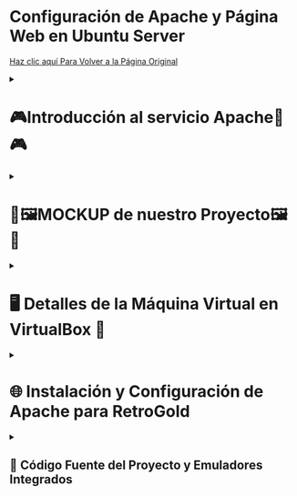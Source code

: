 # Configuración de Apache y Página Web en Ubuntu Server

<a href="https://github.com/ImDeathWis/Proyecto-pagina-emulacion./blob/main/README.md" target="_blank">Haz clic aquí Para Volver a la Página Original</a>

<details><summary><h1><strong>🎮​Introducción al servicio Apache​👾​🎮</strong></h1></summary>

<h2>📌 ¿Qué es Apache?</h2>
Apache HTTP Server, es un servidor web de código abierto que nos permite la publicación de sitios web y aplicaciones en Internet o en redes locales. Es uno de los servidores web más utilizados en el mundo debido a su <strong>flexibilidad, estabilidad y compatibilidad con múltiples sistemas operativos</strong>.

<h2>❓ ¿Por qué es necesario?</h2>

✅ Permite alojar páginas web y aplicaciones de forma accesible desde Internet.  
✅ Soporta múltiples lenguajes de programación como <strong>PHP y Python</strong>.  
✅ Es altamente <strong>configurable</strong> y permite módulos para mejorar su funcionalidad.  
✅ Es <strong>seguro</strong>, con opciones avanzadas de autenticación y cifrado.      
✅ Funciona en plataformas como <strong>Linux, Windows y macOS</strong>. 

<h2>🌐 ¿Dónde hay información oficial?</h2>

https://www.digitalocean.com/community/tutorials/how-to-install-the-apache-web-server-on-ubuntu-20-04-es  
https://httpd.apache.org/docs/trunk/es/install.html  
https://www.ionos.es/digitalguide/servidores/configuracion/instalar-apache-en-ubuntu/  
https://extassisnetwork.com/tutoriales/como-instalar-apache-en-ubuntu/

</details>

<details><summary><h1><strong>🎨🖼️MOCKUP de nuestro Proyecto🖼️🎨</strong></h1></summary>
<p>Aquí subimos el link de nuestros mockup para que lo visualicen como sería la meta final (visual) de la Página Web.</p>

<h2>Previsualizacion de como se veria la WEB</h2>
https://www.figma.com/design/8jn705VLBuXTJVUrUUnT1i/Retrogold?node-id=0-1&p=f&t=EcJ4naGGRlGmIWIv-0

<h2>Mapa de navegación de como se veria la WEB en funsionamiento</h2>
https://www.figma.com/proto/8jn705VLBuXTJVUrUUnT1i/Retrogold?node-id=0-1&p=f&t=EcJ4naGGRlGmIWIv-0&scaling=scale-down&content-scaling=fixed&page-id=0%3A1&starting-point-node-id=3%3A15

</details>


<details><summary><h1><strong>🖥️ Detalles de la Máquina Virtual en VirtualBox 🚀</strong></h1></summary>

<h3>Detalles de la MV</h3>

- <strong>Nombre:</strong> `ServidorApache`
- <strong>Tipo:</strong> Ubuntu (64-bit)  

<h3>Asignación de Recursos</h3>

- <strong>3 procesadores</strong>  
- <strong>4096 MB de RAM</strong>  
- <strong>Disco de 25 GB</strong>
- <strong>ISO: ubuntu-24.04.1-live-server-amd64.iso</strong>  

<h3>Configuración de Red</h3>

- En <strong>Adaptador 1</strong>, selecciona `Red NAT` 🌐 con la red <strong>192.168.6.0/24</strong>.
  
</details>


<details><summary><h1>🌐 Instalación y Configuración de Apache para RetroGold</h1></summary>

Este documento resume los pasos realizados para instalar y configurar el servidor Apache que aloja la web de **RetroGold**.



<details><summary><h2>📦 Instalación de Apache</h2></summary>

```bash
sudo apt update && sudo apt upgrade -y
sudo apt install apache2 -y
sudo systemctl status apache2
```

Verificamos que Apache esté activo con:

```bash
sudo systemctl status apache2
```

</details>

<details><summary><h2>⚙️ Configuración de Apache</h2></summary>

La máquina del servidor recibe **IP estática 192.168.6.20** gracias al servidor **DHCP de Sophos**.  
Se configuró el archivo `/etc/apache2/sites-available/000-default.conf` para apuntar a la ruta del sitio web:

```apache
<VirtualHost *:80>
    ServerAdmin webmaster@retrogold.es
    DocumentRoot /var/www/retrogolds
    DirectoryIndex portada.html

    ServerName retrogold.es
    ServerAlias www.retrogold.com

    ErrorLog ${APACHE_LOG_DIR}/error.log
    CustomLog ${APACHE_LOG_DIR}/access.log combined
</VirtualHost>
```

Activamos y recargamos la configuración:

```bash
sudo a2ensite 000-default.conf
sudo systemctl reload apache2
sudo apachectl -S
```

</details>

<details><summary><h2>🧪 Configuración de Cliente (/etc/hosts)</h2></summary>

En la máquina cliente, añadimos la IP estática al archivo `/etc/hosts` para asociar el dominio `www.retrogold.com`:

```bash
sudo nano /etc/hosts
```

Y se añadió la siguiente línea:

```text
192.168.6.20    www.retrogold.com
```

Esto permite acceder correctamente al servidor Apache desde un navegador en la red local usando el dominio `www.retrogold.com`.

</details>

<details><summary><h2>🗃️ Base de Datos del Proyecto: web_retrogold</h2></summary>

Como parte del sistema de gestión de usuarios y roles de RetroGold, se diseñó y configuró una base de datos relacional llamada **`web_retrogold`** utilizando **MariaDB 10.4** y gestionada con **phpMyAdmin**.

### 📐 Estructura General

La base de datos se compone de las siguientes tablas clave:

- **usuarios**: Guarda la información principal de los usuarios registrados. Soporta roles `admin` y `user`.
- **administradores**: Información extendida sobre usuarios con privilegios elevados. Incluye estado `activo` o `suspendido`.
- **moderadores**: Encargados de validar las solicitudes de administrador. Guardan contraseña cifrada.
- **solicitudes_admin**: Recoge los formularios de los usuarios que desean ser administradores. Incluye estado (`pendiente`, `aceptado`, `rechazado`) y la contraseña encriptada que se validará.
- **claves_validas**: Tabla que contiene claves únicas generadas por moderadores para permitir el acceso restringido. Cada clave tiene un estado (`usada` o no).
- **mensaje**: Permite intercambiar mensajes simples entre usuarios registrados.

### 🔐 Seguridad

- Las contraseñas de usuarios, moderadores y administradores están cifradas con **bcrypt**.
- Solo se puede acceder a funciones administrativas usando una clave generada por un moderador y almacenada en `claves_validas`.
- Todas las tablas están indexadas correctamente con claves primarias y únicas para `correo` y `username` donde corresponde.

### 🧪 Datos de prueba incluidos

Se cargaron registros de prueba para validar el flujo completo del sistema, incluyendo solicitudes pendientes y usuarios ya registrados.

Esta base de datos alimenta todo el sistema de login, solicitudes y gestión de perfiles de RetroGold.

</details>


</details>

<details><summary><h2>💾 Código Fuente del Proyecto y Emuladores Integrados</h2></summary>

### 🌐 Repositorio Web del Proyecto RetroGold

Puedes ver el código fuente completo del sitio web aquí:  
🔗 [Código Web RetroGold (HTML, CSS, JS, PHP, SQL, Python)](https://github.com/ImDeathWis/Proyecto-pagina-emulacion./tree/main/CODIGOWEB)
<details>
# 🧠 Resumen General del Funcionamiento de la Web RetroGold

**RetroGold** es una plataforma web que permite a los usuarios acceder y jugar videojuegos clásicos desde el navegador, además de gestionar un sistema completo de login, roles, administración y verificación mediante claves.

---

## 🎮 Emuladores Retro Integrados

La web ofrece integración directa en el navegador de los siguientes emuladores utilizando **WebAssembly**:

- **JSNES** (NES)  
- **MAME** (Arcade)  
- **JSN64** (Nintendo 64)  

📁 Las ROMs están almacenadas localmente y se enlazan dinámicamente desde la interfaz.

---

## 👤 Registro y Gestión de Usuarios

### 📝 `registerUser.html`
Formulario accesible para cualquier visitante para registrarse como **usuario normal**.  
- Guarda datos en la tabla `usuarios`.
- El rol asignado es automáticamente `user`.
- Acceso a emuladores y perfil.

### 🛂 `registerAdmin.html`
Formulario para solicitar acceso como **administrador**, pero solo mediante validación posterior.  
- El solicitante introduce sus datos y una contraseña que se guarda cifrada.
- La solicitud queda en estado `pendiente` en `solicitudes_admin`.

### 🔐 Verificación mediante Clave
- Una vez aceptado, el **moderador** genera una clave única que se guarda en `claves_validas`.
- El aspirante debe verificar su solicitud usando dicha clave para poder convertirse en administrador.

---

## 🔑 Inicio de Sesión (`login.html`)
- Valida credenciales con la base de datos (`usuarios`, `administradores`, `moderadores`).
- Redirige según el rol:
  - `user` ➜ `home.php`
  - `admin` ➜ `dashboardAdmin.php`
  - `moderador` ➜ `panelModerador.php` (u otra ruta según configuración)

---

## 🛡️ Roles y Permisos

### 👤 `user`
- Acceso a juegos, emuladores y su propio perfil.
- Puede navegar libremente por la interfaz retro.

### 🛠️ `admin`
- Accede a un panel de administración (`dashboardAdmin.php`).
- Visualiza usuarios, gestiona contenido, mensajes, y estadísticas.
- **No puede aprobar solicitudes ni generar claves.**

### 🧑‍⚖️ `moderador`
- Accede a un panel exclusivo de moderación.
- Revisa solicitudes desde `solicitudes_admin`.
- Acepta o rechaza candidatos a administrador.
- **Genera claves únicas** para validar el acceso de nuevos administradores.
- Puede ver contraseñas hasheadas y controlar accesos administrativos.

📝 **Resumen:** El **moderador** tiene control sobre el flujo de admisión de administradores. El **administrador** solo tiene acceso a herramientas de gestión interna, sin capacidad de modificar roles ni validar usuarios.

---

## ⚙️ Backend y Aplicación

- Lenguajes usados: HTML, CSS, JS, PHP, SQL, Python.
- Comunicación entre frontend y backend mediante AJAX y formularios.
- Uso de PHP para lógica de login, validación de claves, inserciones en base de datos.
- Base de datos `web_retrogold` con tablas: `usuarios`, `administradores`, `moderadores`, `claves_validas`, `solicitudes_admin`, `mensaje`.

---

✅ Todo el sistema corre sobre Apache en Ubuntu Server con IP estática.  
🔐 El acceso externo fue simulado mediante **SSL VPN Remote Access** (Sophos) y **Ngrok** para exponer servicios localmente.


  
</details>
### 🕹️ Enlaces a Emuladores Integrados

- 🎮 [Emulador JSNES (NES)](https://github.com/ImDeathWis/Proyecto-pagina-emulacion./blob/main/JSNES_Error_Report.md)  
- 🎮 [Emulador MAME (Arcade)](https://github.com/ImDeathWis/Proyecto-pagina-emulacion./blob/main/mame_wasm_guia.md)  
- 🎮 [Emulador JSN64 (Nintendo 64)](https://github.com/ImDeathWis/Proyecto-pagina-emulacion./blob/main/n64.md)  

Cada uno de estos emuladores está integrado en la interfaz web, usando WebAssembly para su funcionamiento en el navegador.

</details>


